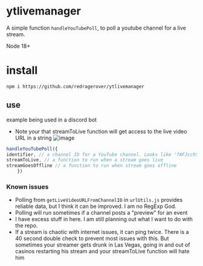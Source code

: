 # ytlivemanager

A simple function `handleYouTubePoll`, to poll a youtube channel for a live stream.

Node 18+

# install

`npm i https://github.com/redragerover/ytlivemanager`

## use
example being used in a discord bot
- Note your that streamToLive function will get access to the live video URL in a string
![image](https://user-images.githubusercontent.com/105608997/188329083-01253712-442e-43ba-ae87-7153ac784cbd.png)

```javascript 
handleYouTubePoll({
identifier, // a channel ID for a YouTube channel. Looks like 'fAFJcchSAFnASfq0'
streamToLive, // a function to run when a stream goes live
streamGoesOffline // a function to run when stream goes offline
    })
```

### Known issues
- Polling from `getLiveVideoURLFromChannelID` in `urlUtils.js` provides reliable data, but I think it can be improved. I am no RegExp God.
- Polling will run sometimes if a channel posts a "preview" for an event
- I have excess stuff in here. I am still planning out what I want to do with the repo.
- If a stream is chaotic with internet issues, it can ping twice. There is a 40 second double check to prevent most issues with this. But sometimes your streamer gets drunk in Las Vegas, going in and out of casinos restarting his stream and your streamToLive function will hate him
